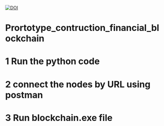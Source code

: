 [![DOI](https://zenodo.org/badge/488714875.svg)](https://zenodo.org/badge/latestdoi/488714875)
# Prortotype_contruction_financial_blockchain
# 1 Run the python code
# 2 connect the nodes by URL using postman
# 3 Run blockchain.exe file
